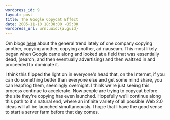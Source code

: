 ```yaml
--- 
wordpress_id: 9
layout: post
title: The Google Copycat Effect
date: 2005-11-10 18:38:00 -05:00
wordpress_url: urn:uuid:{a.guid}
---
```

<p>Om blogs <a href="http://gigaom.com/2005/11/10/tis-a-season-to-copy/" title="Tis the Season To Copy">here</a> about the general trend lately of one company copying another, copying another, copying another, ad nauseam.  This most likely began when Google came along and looked at a field that was essentially dead, (search, and then eventually advertising) and then waltzed in and proceeded to dominate it.</p>

<p>I think this flipped the light on in everyone's head that, on the Internet, if you can do something better than everyone else and get some mind share, you can leapfrog them, seemingly overnight.  I think we're just seeing this process continue to accelerate.  Now people are trying to copycat before the site they're copying has even launched.  Hopefully we'll continue along this path to it's natural end, where an infinite variety of all possible Web 2.0 ideas will all be launched simultaneously.  I hope that I have the good sense to start a server farm before that day comes.</p>
